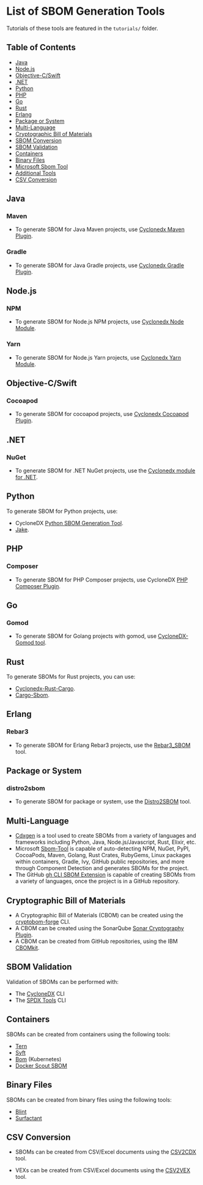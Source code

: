 # List of SBOM Generation Tools

Tutorials of these tools are featured in the ``tutorials/`` folder.

## Table of Contents

* [Java](#java)
* [Node.js](#nodejs)
* [Objective-C/Swift](#objective-cswift)
* [.NET](#net)
* [Python](#python)
* [PHP](#php)
* [Go](#go)
* [Rust](#rust)
* [Erlang](#erlang)
* [Package or System](#package-or-system)
* [Multi-Language](#multi-language)
* [Cryptographic Bill of Materials](#cryptographic-bill-of-materials)
* [SBOM Conversion](#sbom-conversion)
* [SBOM Validation](#sbom-validation)
* [Containers](#containers)
* [Binary Files](#binary-files)
* [Microsoft Sbom Tool](#use-microsoft-sbom-tool-to-generate-spdx-sbom-from-linux-kernel-source-code)
* [Additional Tools](#additional-tools)
* [CSV Conversion](#csv-conversion)

## Java

### Maven

* To generate SBOM for Java Maven projects, use [Cyclonedx Maven Plugin](tutorials/creating-maven-sbom/creating-maven-sbom.md).

### Gradle

* To generate SBOM for Java Gradle projects, use [Cyclonedx Gradle Plugin](tutorials/creating-gradle-sbom/creating-gradle-sbom.md).

## Node.js

### NPM

* To generate SBOM for Node.js NPM projects, use [Cyclonedx Node Module](tutorials/creating-npm-sbom/creating-npm-sbom.md).

### Yarn
 
* To generate SBOM for Node.js Yarn projects, use [Cyclonedx Yarn Module](tutorials/creating-yarn-sbom/creating-yarn-sbom.md).

## Objective-C/Swift

### Cocoapod

* To generate SBOM for cocoapod projects, use [Cyclonedx Cocoapod Plugin](tutorials/creating-cocoapods-sbom/creating-cocoapods-sbom.md).

## .NET

### NuGet

* To generate SBOM for .NET NuGet projects, use the [Cyclonedx module for .NET](tutorials/creating-csharp-sbom/creating-csharp-sbom.md).

## Python

To generate SBOM for Python projects, use:

* CycloneDX [Python SBOM Generation Tool](tutorials/creating-python-sbom/creating-python-sbom.md).
* [Jake](tutorials/creating-python-sbom/creating-python-sbom.md).

## PHP

### Composer

* To generate SBOM for PHP Composer projects, use CycloneDX [PHP Composer Plugin](tutorials/creating-php-sbom/creating-php-sbom.md).

## Go

### Gomod

* To generate SBOM for Golang projects with gomod, use [CycloneDX-Gomod tool](tutorials/creating-go-sbom/creating-go-sbom.md).

## Rust

To generate SBOMs for Rust projects, you can use:

* [Cyclonedx-Rust-Cargo](tutorials/creating-rust-sbom/creating-rust-sbom.md).
* [Cargo-Sbom](tutorials/creating-rust-sbom/creating-rust-sbom.md).

## Erlang

### Rebar3

* To generate SBOM for Erlang Rebar3 projects, use the [Rebar3_SBOM](tutorials/creating-erlang-sbom/creating-erlang-sbom.md) tool.

## Package or System

### distro2sbom

* To generate SBOM for package or system, use the [Distro2SBOM](tutorials/creating-distro-sbom/creating-distro-sbom.md) tool.

## Multi-Language

* [Cdxgen](tutorials/multi-lang/cdxgen-tool/creating-cdxgen-sbom.md) is a tool used to create SBOMs from a variety of languages and frameworks including Python, Java, Node.js/Javascript, Rust, Elixir, etc.
* Microsoft [Sbom-Tool](tutorials/multi-lang/microsoft-sbom-tool/creating-microsoft-sbom.md) is capable of auto-detecting NPM, NuGet, PyPI, CocoaPods, Maven, Golang, Rust Crates, RubyGems, Linux packages within containers, Gradle, Ivy, GitHub public repositories, and more through Component Detection and generates SBOMs for the project.
* The GitHub [gh CLI SBOM Extension](tutorials/multi-lang/github-gh-sbom/creating-gh-sbom.md) is capable of creating SBOMs from a variety of languages, once the project is in a GitHub repository.

## Cryptographic Bill of Materials

* A Cryptographic Bill of Materials (CBOM) can be created using the [cryptobom-forge](tutorials/cbom/creating-cbom/creating-cryptographic-bill-of-materials.md) CLI.
* A CBOM can be created using the SonarQube [Sonar Cryptography Plugin](tutorials/cbom/creating-sonar-cbom/creating-sonarqube-cbom.md).
* A CBOM can be created from GitHub repositories, using the IBM [CBOMkit](tutorials/cbom/creating-cbomkit-cbom/creating-cbomkit-cbom.md).

## SBOM Validation

Validation of SBOMs can be performed with:

* The [CycloneDX](tutorials/validation-of-sboms/validation-of-sboms.md) CLI
* The [SPDX Tools](tutorials/validation-of-sboms/validation-of-sboms.md) CLI

## Containers

SBOMs can be created from containers using the following tools:

* [Tern](tutorials/containers/creating-tern-sbom/creating-tern-sbom.md)
* [Syft](tutorials/containers/creating-syft-sbom/creating-syft-sbom.md)
* [Bom](tutorials/containers/creating-kubernetes-sbom/creating-kubernetes-sbom.md) (Kubernetes)
* [Docker Scout SBOM](tutorials/containers/creating-docker-sbom/creating-docker-sboms.md)

## Binary Files

SBOMs can be created from binary files using the following tools:

* [Blint](tutorials/binary-sbom/creating-binary-sbom-blint/creating-binary-sbom-blint.md)
* [Surfactant](tutorials/binary-sbom/creating-binary-sbom-surfactant/creating-binary-file-sbom.md)


## CSV Conversion

* SBOMs can be created from CSV/Excel documents using the [CSV2CDX](tutorials/creating-sbom-from-csv/creating-csv2cdx-sbom/creating-csv2cdx-sbom.md) tool.

* VEXs can be created from CSV/Excel documents using the [CSV2VEX](tutorials/creating-sbom-from-csv/creating-csv2vex-vex/creating-csv2vex-vex.md) tool.